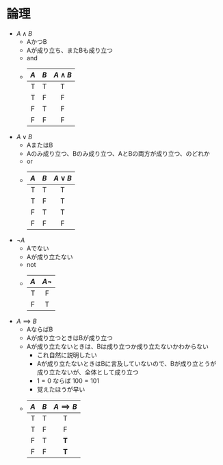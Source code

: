 # 論理

- $A \land B$
  - AかつB
  - Aが成り立ち、またBも成り立つ
  - and
  - |$A$|$B$|$A \land B$|
    |:-:|:-:|:-:|
    | T | T | T |
    | T | F | F |
    | F | T | F |
    | F | F | F |
- $A \lor B$
  - AまたはB
  - Aのみ成り立つ、Bのみ成り立つ、AとBの両方が成り立つ、のどれか
  - or
  - |$A$|$B$|$A \lor B$|
    |:-:|:-:|:-:|
    | T | T | T |
    | T | F | T |
    | F | T | T |
    | F | F | F |
- $\lnot A$
  - Aでない
  - Aが成り立たない
  - not
  - |$A$|$A \lnot$|
    |:-:|:-:|
    | T | F |
    | F | T |
- $A \implies B$
  - AならばB
  - Aが成り立つときはBが成り立つ
  - Aが成り立たないときは、Bは成り立つか成り立たないかわからない
    - これ自然に説明したい
    - Aが成り立たないときはBに言及していないので、Bが成り立とうが成り立たないが、全体として成り立つ
    - $1 = 0$ ならば $100 = 101$
    - 覚えたほうが早い
  - |$A$|$B$|$A \implies B$|
    |:-:|:-:| :-: |
    | T | T |  T  |
    | T | F |  F  |
    | F | T |**T**|
    | F | F |**T**|
